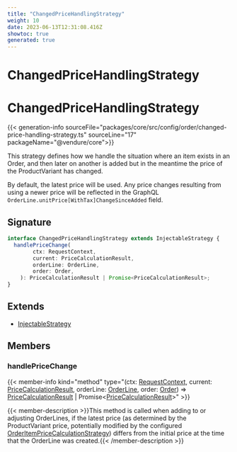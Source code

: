 ```yaml
---
title: "ChangedPriceHandlingStrategy"
weight: 10
date: 2023-06-13T12:31:08.416Z
showtoc: true
generated: true
---
```

<!-- This file was generated from the Vendure source. Do not modify. Instead, re-run the "docs:build" script -->

# ChangedPriceHandlingStrategy
<div class="symbol">


# ChangedPriceHandlingStrategy

{{< generation-info sourceFile="packages/core/src/config/order/changed-price-handling-strategy.ts" sourceLine="17" packageName="@vendure/core">}}

This strategy defines how we handle the situation where an item exists in an Order, and
then later on another is added but in the meantime the price of the ProductVariant has changed.

By default, the latest price will be used. Any price changes resulting from using a newer price
will be reflected in the GraphQL `OrderLine.unitPrice[WithTax]ChangeSinceAdded` field.

## Signature

```TypeScript
interface ChangedPriceHandlingStrategy extends InjectableStrategy {
  handlePriceChange(
        ctx: RequestContext,
        current: PriceCalculationResult,
        orderLine: OrderLine,
        order: Order,
    ): PriceCalculationResult | Promise<PriceCalculationResult>;
}
```
## Extends

 * <a href='/typescript-api/common/injectable-strategy#injectablestrategy'>InjectableStrategy</a>


## Members

### handlePriceChange

{{< member-info kind="method" type="(ctx: <a href='/typescript-api/request/request-context#requestcontext'>RequestContext</a>, current: <a href='/typescript-api/common/price-calculation-result#pricecalculationresult'>PriceCalculationResult</a>, orderLine: <a href='/typescript-api/entities/order-line#orderline'>OrderLine</a>, order: <a href='/typescript-api/entities/order#order'>Order</a>) => <a href='/typescript-api/common/price-calculation-result#pricecalculationresult'>PriceCalculationResult</a> | Promise&#60;<a href='/typescript-api/common/price-calculation-result#pricecalculationresult'>PriceCalculationResult</a>&#62;"  >}}

{{< member-description >}}This method is called when adding to or adjusting OrderLines, if the latest price
(as determined by the ProductVariant price, potentially modified by the configured
<a href='/typescript-api/orders/order-item-price-calculation-strategy#orderitempricecalculationstrategy'>OrderItemPriceCalculationStrategy</a>) differs from the initial price at the time
that the OrderLine was created.{{< /member-description >}}


</div>
